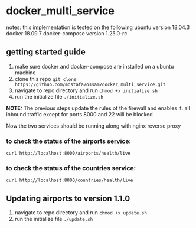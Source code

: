 # docker_multi_service
notes:
this implementation is tested on the following  ubuntu version 18.04.3  docker 18.09.7  docker-compose version 1.25.0-rc

## getting started guide

1. make sure docker and docker-compose are installed on a ubuntu machine
2. clone this repo `git clone https://github.com/mostafa7ossam/docker_multi_service.git`
3. navigate to repo directory and run `chmod +x initialize.sh`
4. run the initialize file  `./initialize.sh`

**NOTE:**
The previous steps update the rules of the firewall and enables it. all inbound traffic except for ports 8000 and 22 will be blocked

Now the two services should be running along with nginx reverse proxy

### to check the status of the airports service:
  `curl http://localhost:8000/airports/health/live`

### to check the status of the countries service:
  `curl http://localhost:8000/countries/health/live`

## Updating airports to version 1.1.0
1. navigate to repo directory and run `chmod +x update.sh`
2. run the initialize file  `./update.sh`
